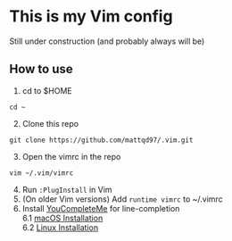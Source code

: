 # This is my Vim config

Still under construction (and probably always will be)

## How to use
1. cd to $HOME
```
cd ~
```
2. Clone this repo
```
git clone https://github.com/mattqd97/.vim.git
```
3. Open the vimrc in the repo
```
vim ~/.vim/vimrc
```
4. Run `:PlugInstall` in Vim
5. (On older Vim versions) Add `runtime vimrc` to ~/.vimrc  
6. Install [YouCompleteMe](https://github.com/ycm-core/YouCompleteMe) for line-completion  
  6.1 [macOS Installation](https://github.com/ycm-core/YouCompleteMe#macos)  
  6.2 [Linux Installation](https://github.com/ycm-core/YouCompleteMe#linux-64-bit)  
